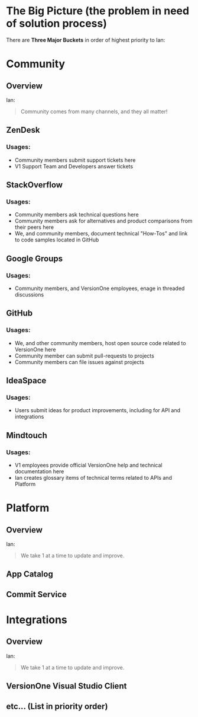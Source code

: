 # The Big Picture (the problem in need of solution process)

There are **Three Major Buckets** in order of highest priority to Ian:

# Community

## Overview

Ian:

> Community comes from many channels, and they all matter!

## ZenDesk

### Usages:

* Community members submit support tickets here
* V1 Support Team and Developers answer tickets

## StackOverflow 

### Usages:

* Community members ask technical questions here
* Community members ask for alternatives and product comparisons from their peers here
* We, and community members, document technical "How-Tos" and link to code samples located in GitHub

## Google Groups

### Usages:

* Community members, and VersionOne employees, enage in threaded discussions

## GitHub

### Usages:

* We, and other community members, host open source code related to VersionOne here
* Community member can submit pull-requests to projects
* Community members can file issues against projects
## IdeaSpace

### Usages:

* Users submit ideas for product improvements, including for API and integrations

## Mindtouch

### Usages:

* V1 employees provide official VersionOne help and technical documentation here
* Ian creates glossary items of technical terms related to APIs and Platform


# Platform

## Overview

Ian: 

> We take 1 at a time to update and improve.

## App Catalog 

## Commit Service


# Integrations

## Overview

Ian: 

> We take 1 at a time to update and improve.

## VersionOne Visual Studio Client

## etc... (List in priority order)
